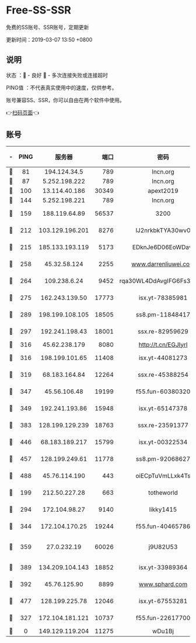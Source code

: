 # Free-SS-SSR

免费的SS账号、SSR账号，定期更新

更新时间：2019-03-07 13:50 +0800

## 说明

状态     ：🙂 - 良好 🙁 - 多次连接失败或连接超时

PING值   ：不代表真实使用中的速度，仅供参考。

账号兼容SS、SSR，你可以自由在两个软件中使用。

👉[扫码页面](https://liesauer.github.io/Free-SS-SSR/)👈

## 账号

|-|PING|服务器|端口|密码|加密方式|区域|
|:----:|:----:|:-----:|-----:|:----:|:----:|:----:|
|🙂|81|194.124.34.5|789|lncn.org|rc4|JP|
|🙂|87|5.252.198.222|789|lncn.org|rc4|JP|
|🙂|100|13.114.40.186|30349|apext2019|chacha20|JP|
|🙂|144|5.252.198.221|789|lncn.org|rc4|JP|
|🙂|159|188.119.64.89|56537|3200|aes-256-cfb|RU|
|🙂|212|103.129.196.201|8276|lJ2nrkbkTYA30wv0|aes-256-cfb|US|
|🙂|215|185.133.193.119|5173|EDknJe6D06EoWDaw|aes-256-cfb|US|
|🙂|258|45.32.58.124|2255|www.darrenliuwei.com|aes-256-cfb|JP|
|🙂|264|109.238.6.24|9452|rqa30WL4DdAvgIFG6Fs3znzTa|aes-256-cfb|FR|
|🙂|275|162.243.139.50|17773|isx.yt-78385981|aes-256-cfb|US|
|🙂|289|198.199.108.105|18505|ss8.pm-11848417|aes-256-cfb|US|
|🙂|297|192.241.198.43|18001|ssx.re-82959629|aes-256-cfb|US|
|🙂|316|45.62.238.179|8080|http://t.cn/EGJIyrl|rc4-md5|CA|
|🙂|316|198.199.101.65|11408|isx.yt-44081273|aes-256-cfb|US|
|🙂|319|68.183.164.84|12264|ssx.re-45388254|aes-256-cfb|US|
|🙂|347|45.56.106.48|19199|f55.fun-60380320|aes-256-cfb|US|
|🙂|349|192.241.193.86|15948|isx.yt-65147378|aes-256-cfb|US|
|🙂|383|128.199.129.239|18763|ssx.re-23591377|aes-256-cfb|SG|
|🙂|446|68.183.189.217|15799|isx.yt-00322534|aes-256-cfb|SG|
|🙂|457|128.199.249.61|11778|ss8.pm-92068627|aes-256-cfb|SG|
|🙂|488|45.76.114.190|443|oiECpTuVmLLxk4Ts|aes-256-cfb|AU|
|🙂|199|212.50.227.28|663|totheworld|aes-256-cfb|US|
|🙂|294|172.104.98.27|9140|likky1415|aes-256-cfb|JP|
|🙂|344|172.104.170.25|19244|f55.fun-40465786|aes-256-cfb|SG|
|🙂|359|27.0.232.19|60026|j9U82U53|xchacha20-ietf-poly1305|HK|
|🙂|389|134.209.104.143|18852|isx.yt-33989364|aes-256-cfb|SG|
|🙂|392|45.76.125.90|8899|www.sphard.com|aes-256-cfb|AU|
|🙂|477|128.199.225.78|12046|isx.yt-67553281|aes-256-cfb|SG|
|🙁|327|172.104.181.121|10737|f55.fun-22617700|aes-256-cfb|SG|
|🙁|0|149.129.119.204|11275|wDu1Bj|rc4-md5|HK|
